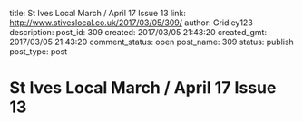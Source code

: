 title: St Ives Local March / April 17 Issue 13
link: http://www.stiveslocal.co.uk/2017/03/05/309/
author: Gridley123
description: 
post_id: 309
created: 2017/03/05 21:43:20
created_gmt: 2017/03/05 21:43:20
comment_status: open
post_name: 309
status: publish
post_type: post

# St Ives Local March / April 17 Issue 13


